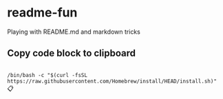 # readme-fun
Playing with README.md and markdown tricks

## Copy code block to clipboard


<code id="brew" style="padding:0.25em 0.1em 0.25em 0">
/bin/bash -c "$(curl -fsSL https://raw.githubusercontent.com/Homebrew/install/HEAD/install.sh)"
</code><span style="cursor: pointer;" onclick="navigator.clipboard.writeText(document.querySelector('#brew').innerHTML.trim())">📋</span>
